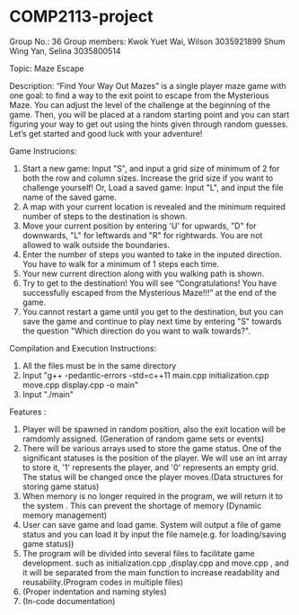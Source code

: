 # COMP2113-project
Group No.: 36
Group members:
Kwok Yuet Wai, Wilson 3035921899
Shum Wing Yan, Selina 3035800514

Topic: Maze Escape

Description:
“Find Your Way Out Mazes” is a single player maze game with one goal: to find a way to the exit point to escape from the Mysterious Maze. You can adjust the level of the challenge at the beginning of the game. Then, you will be placed at a random starting point and you can start figuring your way to get out using the hints given through random guesses. Let’s get started and good luck with your adventure!

Game Instrucions:
1. Start a new game: Input "S", and input a grid size of minimum of 2 for both the row and column sizes. Increase the grid size if you want to challenge yourself!
   Or, Load a saved game: Input "L", and input the file name of the saved game.
2. A map with your current location is revealed and the minimum required number of steps to the destination is shown.
3. Move your current position by entering 'U' for upwards, "D" for downwards, "L" for leftwards and "R" for rightwards. You are not allowed to walk outside the boundaries.
4. Enter the number of steps you wanted to take in the inputed direction. You have to walk for a minimum of 1 steps each time.
5. Your new current direction along with you walking path is shown.
6. Try to get to the destination! You will see “Congratulations! You have successfully escaped from the Mysterious Maze!!!” at the end of the game.
7. You cannot restart a game until you get to the destination, but you can save the game and continue to play next time by entering "S" towards the question "Which direction do you want to walk towards?".


Compilation and Execution Instructions:
1. All the files must be in the same directory
2. Input "g++ -pedantic-errors -std=c++11 main.cpp initialization.cpp move.cpp display.cpp -o main" 
3. Input "./main"

Features : 
1. Player will be spawned in random position, also the exit location will be ramdomly assigned. (Generation of random game sets or events)
2. There will be various arrays used to store the game status. One of the significant statuses is the position of the player. We will use an int array to store it,  '1' represents the player, and '0' represents an empty grid. The status will be changed once the player moves.(Data structures for storing game status)
3. When memory is no longer required in the program, we will return it to the system . This can prevent the shortage of memory (Dynamic memory management)
4. User can save game and load game. System will output a file of game status and you can load it by input the file name(e.g. for loading/saving game status))
5. The program will be divided into several files to facilitate game development. such as initialization.cpp ,display.cpp and move.cpp , and it will be separated from the main function to increase readability and reusability.(Program codes in multiple files)
6. (Proper indentation and naming styles)
7. (In-code documentation)



